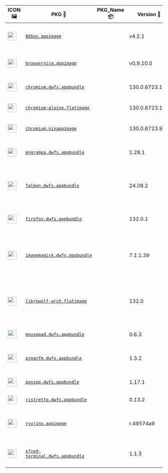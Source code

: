 |ICON 🖼️|PKG 📀|PKG_Name 📦|Version 🧬| Description ℹ️|Note ⚠️|Homepage 🌐|Source 📡|Size 💾|SHA256SUM 🔐|B3SUM 🔐|Script ⚙️|Log 🧾|
| ---- | ---- | ---- | ---- | ---- | ---- | ---- | ---- | ---- | ---- | ---- | ---- | ---- |
| <img src="https://pkg.pkgforge.dev/aarch64/86box.appimage.icon.png" width="28" height="28"> | [`86box.appimage`](https://pkg.pkgforge.dev/aarch64-Linux/86box.appimage) |  | v4.2.1 | Emulator of x86-based machines | Officially Created AppImage. Check/Report @ https://github.com/86Box/86Box. You need to download ROMS (https://86box.readthedocs.io/en/latest/usage/roms.html) | [https://86box.readthedocs.io](https://86box.readthedocs.io) | [https://github.com/86Box/86Box](https://github.com/86Box/86Box) |54.23 MB | `b2a0829f3052b00dd519478296bf38deef69d085d91480dd113862bafe71c2b7` | `7e6c866b9ed6bbd23aa6b45d3451ebc487045d20ea469ffdda7ae82b229782ca` | https://github.com/pkgforge/pkgcache/blob/main/.github/scripts/aarch64-Linux/pkgs/86box.appimage.sh | https://pkg.pkgforge.dev/aarch64-Linux/86box.appimage.log | Emulator |
| <img src="https://pkg.pkgforge.dev/aarch64/browservice.appimage.icon.png" width="28" height="28"> | [`browservice.appimage`](https://pkg.pkgforge.dev/aarch64-Linux/browservice.appimage) |  | v0.9.10.0 | Browse the modern web on historical browsers | Officially Created AppImage. Check/Report @ https://github.com/ttalvitie/browservice | [https://github.com/ttalvitie/browservice](https://github.com/ttalvitie/browservice) | [https://github.com/ttalvitie/browservice](https://github.com/ttalvitie/browservice) |242.63 MB | `fd1755a8f1f9af8df32b8f74f84f99acf8fb021d046b4da371a33437d305fa2c` | `567df3becb573b4aa336a3107fca6ad6847aaceeaa501b9eeee54ca64bc1094e` | https://github.com/pkgforge/pkgcache/blob/main/.github/scripts/aarch64-Linux/pkgs/browservice.appimage.sh | https://pkg.pkgforge.dev/aarch64-Linux/browservice.appimage.log | WebBrowser |
| <img src="https://pkg.pkgforge.dev/aarch64/chromium.dwfs.appbundle.icon.png" width="28" height="28"> | [`chromium.dwfs.appbundle`](https://pkg.pkgforge.dev/aarch64-Linux/chromium.dwfs.appbundle) |  | 130.0.6723.116 | Open source web browser from Google | AppBundles: https://github.com/xplshn/pelf. More: https://l.ajam.dev/appbundles | [https://www.chromium.org](https://www.chromium.org) | [https://chromium.googlesource.com/chromium/src.git](https://chromium.googlesource.com/chromium/src.git) |231.1 MB | `a42aab7ebcd3fffcea623cc0173236380973ba4ddf329e81aa99b1123cf2ab3f` | `b5acb329dae31fdced8954f4d997e46d41facd614e34995f7998dfe6358dc12a` | https://github.com/pkgforge/pkgcache/blob/main/.github/scripts/aarch64-Linux/pkgs/chromium.appbundle.sh | https://pkg.pkgforge.dev/aarch64-Linux/chromium.appbundle.log | WebBrowser |
| <img src="" width="28" height="28"> | [`chromium-alpine.flatimage`](https://pkg.pkgforge.dev/aarch64-Linux/chromium-alpine.flatimage) |  | 130.0.6723.116 | Open source web browser from Google | FlatImages: https://github.com/ruanformigoni/flatimage. More: https://l.ajam.dev/flatimages | [https://www.chromium.org](https://www.chromium.org) | [https://chromium.googlesource.com/chromium/src.git](https://chromium.googlesource.com/chromium/src.git) |232.06 MB | `826dc850990dcfac20a4552b4f112801b90120437569fd8b61e2070b57b94950` | `75fe3284c5328db481086b16449f6da8eda321a72df88b0fcb5f86970ba52af5` | https://github.com/pkgforge/pkgcache/blob/main/.github/scripts/aarch64-Linux/pkgs/chromium.flatimage.sh | https://pkg.pkgforge.dev/aarch64-Linux/chromium.flatimage.log | WebBrowser |
| <img src="https://pkg.pkgforge.dev/aarch64/chromium.nixappimage.icon.png" width="28" height="28"> | [`chromium.nixappimage`](https://pkg.pkgforge.dev/aarch64-Linux/chromium.nixappimage) |  | 130.0.6723.91 | Open source web browser from Google | NixAppImages: https://l.ajam.dev/nix-appimage | [https://www.chromium.org](https://www.chromium.org) | [https://chromium.googlesource.com/chromium/src.git](https://chromium.googlesource.com/chromium/src.git) |425.35 MB | `a4e0759998ce1b8a3a3386ab84ee2e2a89ca9d58cd9b922e10d2527bceda7ec1` | `b692add01e0cf1742955c73a35d5fb3c64fbfdae28cf2a2f26d150226d803b5b` | https://github.com/pkgforge/pkgcache/blob/main/.github/scripts/aarch64-Linux/pkgs/chromium.nixappimage.sh | https://pkg.pkgforge.dev/aarch64-Linux/chromium.nixappimage.log | WebBrowser |
| <img src="https://pkg.pkgforge.dev/aarch64/engrampa.dwfs.appbundle.icon.png" width="28" height="28"> | [`engrampa.dwfs.appbundle`](https://pkg.pkgforge.dev/aarch64-Linux/engrampa.dwfs.appbundle) |  | 1.28.1 | A file archiver for MATE | AppBundles: https://github.com/xplshn/pelf. More: https://l.ajam.dev/appbundles | [https://wiki.mate-desktop.org/mate-desktop/applications/engrampa/](https://wiki.mate-desktop.org/mate-desktop/applications/engrampa/) | [https://github.com/mate-desktop/engrampa](https://github.com/mate-desktop/engrampa) |16.94 MB | `a92e2c8a917f29bb2d398b23dd850eeb3b711dec74bda9ca18e63f5077c757b2` | `345e95e29daef583abfcc1a85fcea905ef01ae351f9ab362200537d04a8af94f` | https://github.com/pkgforge/pkgcache/blob/main/.github/scripts/aarch64-Linux/pkgs/engrampa.appbundle.sh | https://pkg.pkgforge.dev/aarch64-Linux/engrampa.appbundle.log | WebBrowser |
| <img src="https://pkg.pkgforge.dev/aarch64/falkon.dwfs.appbundle.icon.png" width="28" height="28"> | [`falkon.dwfs.appbundle`](https://pkg.pkgforge.dev/aarch64-Linux/falkon.dwfs.appbundle) |  | 24.08.2 | A KDE web browser with the QtWebEngine Rendering Engine | AppBundles: https://github.com/xplshn/pelf. More: https://l.ajam.dev/appbundles | [https://www.falkon.org](https://www.falkon.org) | [https://invent.kde.org/network/falkon](https://invent.kde.org/network/falkon) |282.94 MB | `3b41829ff7d42f941604083d656cc542a6fa1f873dd09fd433245256b024cc55` | `7d2debdb0e9b7497aafa98d54c21ef75cc7c33145cd09bfb4850d866b18d5e30` | https://github.com/pkgforge/pkgcache/blob/main/.github/scripts/aarch64-Linux/pkgs/falkon.appbundle.sh | https://pkg.pkgforge.dev/aarch64-Linux/falkon.appbundle.log | WebBrowser |
| <img src="https://pkg.pkgforge.dev/aarch64/firefox.dwfs.appbundle.icon.png" width="28" height="28"> | [`firefox.dwfs.appbundle`](https://pkg.pkgforge.dev/aarch64-Linux/firefox.dwfs.appbundle) |  | 132.0.1 | A web browser built from Firefox source tree | AppBundles: https://github.com/xplshn/pelf. More: https://l.ajam.dev/appbundles | [http://www.mozilla.com](http://www.mozilla.com) | [https://hg.mozilla.org/mozilla-central](https://hg.mozilla.org/mozilla-central) |189.06 MB | `7f098db24f5410ea9e82a23ca7735f9caaee16e23dff46e6f28d273d4a783a6f` | `12812a54120c4cd7d0fc01fe4861b7fbe9bc556aa62e75715c8e74f963790b57` | https://github.com/pkgforge/pkgcache/blob/main/.github/scripts/aarch64-Linux/pkgs/firefox.appbundle.sh | https://pkg.pkgforge.dev/aarch64-Linux/firefox.appbundle.log | WebBrowser |
| <img src="https://pkg.pkgforge.dev/aarch64/imagemagick.appbundle.icon.png" width="28" height="28"> | [`imagemagick.dwfs.appbundle`](https://pkg.pkgforge.dev/aarch64-Linux/imagemagick.dwfs.appbundle) |  | 7.1.1.39 | FOSS suite for editing and manipulating Digital Images & Files | AppBundles: https://github.com/xplshn/pelf. More: https://l.ajam.dev/appbundles | [https://imagemagick.org](https://imagemagick.org) | [https://github.com/ImageMagick/ImageMagick](https://github.com/ImageMagick/ImageMagick) |12.37 MB | `d0c826de11b01ed2cfb2e80da719494aadb162eeb34ca0659c569842fef82a2a` | `9e224f438ba7060b7f7095564749068f14d06b586e0cf2c229c383baf5e3ca22` | https://github.com/pkgforge/pkgcache/blob/main/.github/scripts/aarch64-Linux/pkgs/imagemagick.appbundle.sh | https://pkg.pkgforge.dev/aarch64-Linux/imagemagick.appbundle.log | ConsoleOnly,Graphics,ImageProcessing,Utility |
| <img src="https://pkg.pkgforge.dev/aarch64/librewolf.flatimage.icon.png" width="28" height="28"> | [`librewolf-arch.flatimage`](https://pkg.pkgforge.dev/aarch64-Linux/librewolf-arch.flatimage) |  | 132.0 | A custom version of Firefox, focused on privacy, security and freedom | FlatImages: https://github.com/ruanformigoni/flatimage. More: https://l.ajam.dev/flatimages | [https://librewolf.net](https://librewolf.net) | [https://codeberg.org/librewolf/source](https://codeberg.org/librewolf/source) |575.93 MB | `b5bb76fbbf3d7368b0d5fe666027527ef63b87a4993389373e5a2293e22d72b0` | `2eb66c4d88ca6b087fd64b806d8871efda5f7725a15e6b00eb8c2f22fc605e0c` | https://github.com/pkgforge/pkgcache/blob/main/.github/scripts/aarch64-Linux/pkgs/librewolf.flatimage.sh | https://pkg.pkgforge.dev/aarch64-Linux/librewolf.flatimage.log | WebBrowser,Security |
| <img src="https://pkg.pkgforge.dev/aarch64/mousepad.dwfs.appbundle.icon.png" width="28" height="28"> | [`mousepad.dwfs.appbundle`](https://pkg.pkgforge.dev/aarch64-Linux/mousepad.dwfs.appbundle) |  | 0.6.3 | An easy-to-use, Fast & Simple Editor | AppBundles: https://github.com/xplshn/pelf. More: https://l.ajam.dev/appbundles | [https://docs.xfce.org/apps/mousepad/start](https://docs.xfce.org/apps/mousepad/start) | [https://gitlab.xfce.org/apps/mousepad](https://gitlab.xfce.org/apps/mousepad) |17.54 MB | `1e05f9da7ad7f00ef7ee8540de0e4def00e986939747b5613297ddf8a9c24df6` | `bc26acfa284565a9357ff6fc8d8b8ee9ede42fcbf9a4c9924412fa5e9a547364` | https://github.com/pkgforge/pkgcache/blob/main/.github/scripts/aarch64-Linux/pkgs/mousepad.appbundle.sh | https://pkg.pkgforge.dev/aarch64-Linux/mousepad.appbundle.log | TextEditor |
| <img src="" width="28" height="28"> | [`pcmanfm.dwfs.appbundle`](https://pkg.pkgforge.dev/aarch64-Linux/pcmanfm.dwfs.appbundle) |  | 1.3.2 | Extremely fast and lightweight file manager | AppBundles: https://github.com/xplshn/pelf. More: https://l.ajam.dev/appbundles | [https://github.com/lxde/pcmanfm](https://github.com/lxde/pcmanfm) | [https://github.com/lxde/pcmanfm](https://github.com/lxde/pcmanfm) |17.16 MB | `fbdc5c1b4030805af1f6fff1e796306f0f640047cec42d4ee3be6295a5b24d7a` | `a1278d20bef19ca398b31ca9b93b6dfb151415176f43c58ed680ef42283a8cbc` | https://github.com/pkgforge/pkgcache/blob/main/.github/scripts/aarch64-Linux/pkgs/pcmanfm.appbundle.sh | https://pkg.pkgforge.dev/aarch64-Linux/pcmanfm.appbundle.log | Core,FileManager |
| <img src="https://pkg.pkgforge.dev/aarch64/ppsspp.dwfs.appbundle.icon.png" width="28" height="28"> | [`ppsspp.dwfs.appbundle`](https://pkg.pkgforge.dev/aarch64-Linux/ppsspp.dwfs.appbundle) |  | 1.17.1 | A Fast and Portable PSP emulator | AppBundles: https://github.com/xplshn/pelf. More: https://l.ajam.dev/appbundles | [https://www.ppsspp.org](https://www.ppsspp.org) | [https://github.com/hrydgard/ppsspp](https://github.com/hrydgard/ppsspp) |157.71 MB | `2af39d6e2db06ced23a9721762fed6202b37319b5d5f6bb5537b62c2e12fd85c` | `7d7ababfcff54953dc546b4d53fca311971fa4fe97f614b17868e44d5019bf70` | https://github.com/pkgforge/pkgcache/blob/main/.github/scripts/aarch64-Linux/pkgs/ppsspp.appbundle.sh | https://pkg.pkgforge.dev/aarch64-Linux/ppsspp.appbundle.log | Emulator,Game |
| <img src="https://pkg.pkgforge.dev/aarch64/ristretto.dwfs.appbundle.icon.png" width="28" height="28"> | [`ristretto.dwfs.appbundle`](https://pkg.pkgforge.dev/aarch64-Linux/ristretto.dwfs.appbundle) |  | 0.13.2 | An Image Viewer | AppBundles: https://github.com/xplshn/pelf. More: https://l.ajam.dev/appbundles | [https://docs.xfce.org/apps/ristretto/start](https://docs.xfce.org/apps/ristretto/start) | [https://gitlab.xfce.org/apps/ristretto](https://gitlab.xfce.org/apps/ristretto) |17.06 MB | `2007188183129752c1257e730ef4cf579a45a257e04b220caead9e512aac02c8` | `147ec95961fd9c1c524ae009a032e1316cbf332c54dc55e94f06258601134626` | https://github.com/pkgforge/pkgcache/blob/main/.github/scripts/aarch64-Linux/pkgs/ristretto.appbundle.sh | https://pkg.pkgforge.dev/aarch64-Linux/ristretto.appbundle.log | ImageProcessing,Photography,Viewer |
| <img src="https://pkg.pkgforge.dev/aarch64/ryujinx.appimage.icon.png" width="28" height="28"> | [`ryujinx.appimage`](https://pkg.pkgforge.dev/aarch64-Linux/ryujinx.appimage) |  | r.49574a9 | A simple, experimental Nintendo Switch emulator | Officially Created AppImage. Check/Report @ https://github.com/ryujinx-mirror/ryujinx | [https://github.com/ryujinx-mirror/ryujinx](https://github.com/ryujinx-mirror/ryujinx) | [https://github.com/ryujinx-mirror/ryujinx](https://github.com/ryujinx-mirror/ryujinx) |24.25 MB | `52ba8b8b55149ce3b4e562229d7ae88c24ce8b1637bb92007c8f4667705da353` | `ab1ed5d79ac2687843e08c906c35a6de4d43e820452a2dd9378696756d4b90b2` | https://github.com/pkgforge/pkgcache/blob/main/.github/scripts/aarch64-Linux/pkgs/ryujinx.appimage.sh | https://pkg.pkgforge.dev/aarch64-Linux/ryujinx.appimage.log | Emulator |
| <img src="https://pkg.pkgforge.dev/aarch64/xfce4-terminal.dwfs.appbundle.icon.png" width="28" height="28"> | [`xfce4-terminal.dwfs.appbundle`](https://pkg.pkgforge.dev/aarch64-Linux/xfce4-terminal.dwfs.appbundle) |  | 1.1.3 | A lightweight and easy to use Terminal Emulator | AppBundles: https://github.com/xplshn/pelf. More: https://l.ajam.dev/appbundles | [https://docs.xfce.org/apps/xfce4-terminal/start](https://docs.xfce.org/apps/xfce4-terminal/start) | [https://gitlab.xfce.org/apps/xfce4-terminal](https://gitlab.xfce.org/apps/xfce4-terminal) |20.94 MB | `761116e862731cc931d12612028f6a7e704950f3292ae6f58a0a54c6b1d44038` | `2ecd141401dbfc559e9be756f90e33ee52a600ec3b93510a4b9d273e895c6d22` | https://github.com/pkgforge/pkgcache/blob/main/.github/scripts/aarch64-Linux/pkgs/xfce4-terminal.appbundle.sh | https://pkg.pkgforge.dev/aarch64-Linux/xfce4-terminal.appbundle.log | Core,TerminalEmulator |
